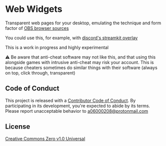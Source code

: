 # Web Widgets

Transparent web pages for your desktop, emulating the technique and form factor of [OBS browser sources](https://obsproject.com/kb/browser-source)

You could use this, for example, with [discord's streamkit overlay](https://streamkit.discord.com/overlay)

This is a work in progress and highly experimental

⚠️ Be aware that anti-cheat software may not like this, and that using this alongside games with intrusive anti-cheat may risk your account. This is because cheaters sometimes do similar things with their software (always on top, click through, transparent)

## Code of Conduct

This project is released with a [Contributor Code of Conduct](./github/CODE_OF_CONDUCT.md). By participating in its development, you're expected to abide by its terms. Please report unacceptable behavior to [a06000208@protonmail.com](mailto:a06000208@protonmail.com)

## License

[Creative Commons Zero v1.0 Universal](LICENSE.md)
